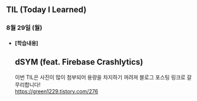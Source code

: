 ## TIL (Today I Learned)

### 8월 29일 (월)   

- #### [학습내용] 
  ## dSYM (feat. Firebase Crashlytics)
  이번 TIL은 사진이 많이 첨부되어 용량을 차지하기 꺼려져 블로그 포스팅 링크로 갈무리합니다!               
  https://green1229.tistory.com/276

